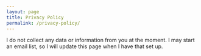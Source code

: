 ```yaml
---
layout: page
title: Privacy Policy
permalink: /privacy-policy/
---
```


I do not collect any data or information from you at the moment. I may start an email list, so I will update this page when I have that set up.